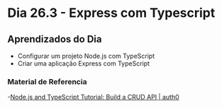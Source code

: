 # Dia 26.3 - Express com Typescript

## Aprendizados do Dia

- Configurar um projeto Node.js com TypeScript
- Criar uma aplicação Express com TypeScript


### Material de Referencia

-[Node.js and TypeScript Tutorial: Build a CRUD API | auth0](https://auth0.com/blog/node-js-and-typescript-tutorial-build-a-crud-api/)
